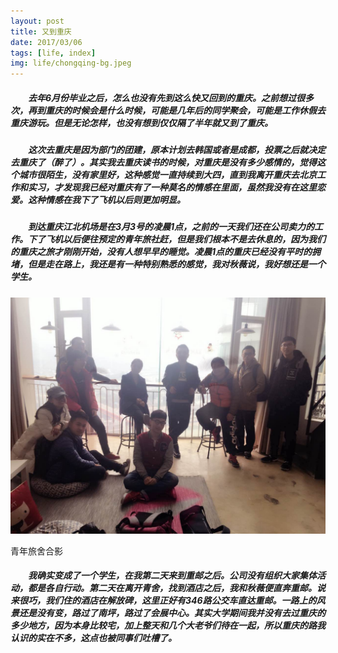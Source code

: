 ```yaml
---
layout: post
title: 又到重庆
date: 2017/03/06
tags: [life, index]
img: life/chongqing-bg.jpeg
---
```


##### 　　去年6月份毕业之后，怎么也没有先到这么快又回到的重庆。之前想过很多次，再到重庆的时候会是什么时候，可能是几年后的同学聚会，可能是工作休假去重庆游玩。但是无论怎样，也没有想到仅仅隔了半年就又到了重庆。
<!--more-->

##### 　　这次去重庆是因为部门的团建，原本计划去韩国或者是成都，投票之后就决定去重庆了（醉了）。其实我去重庆读书的时候，对重庆是没有多少感情的，觉得这个城市很陌生，没有家里好，这种感觉一直持续到大四，直到我离开重庆去北京工作和实习，才发现我已经对重庆有了一种莫名的情感在里面，虽然我没有在这里恋爱。这种情感在我下了飞机以后则更加明显。

##### 　　到达重庆江北机场是在3月3号的凌晨1点，之前的一天我们还在公司卖力的工作。下了飞机以后便往预定的青年旅社赶，但是我们根本不是去休息的，因为我们的重庆之旅才刚刚开始，没有人想早早的睡觉。凌晨1点的重庆已经没有平时的拥堵，但是走在路上，我还是有一种特别熟悉的感觉，我对秋薇说，我好想还是一个学生。

![青年旅舍合影](../../img/life/chongqing.jpeg)    <div class='img-note'>青年旅舍合影</div>

##### 　　我确实变成了一个学生，在我第二天来到重邮之后。公司没有组织大家集体活动，都是各自行动。第二天在离开青舍，找到酒店之后，我和秋薇便直奔重邮。说来很巧，我们住的酒店在解放碑，这里正好有346路公交车直达重邮。一路上的风景还是没有变，路过了南坪，路过了会展中心。其实大学期间我并没有去过重庆的多少地方，因为本身比较宅，加上整天和几个大老爷们待在一起，所以重庆的路我认识的实在不多，这点也被同事们吐槽了。

